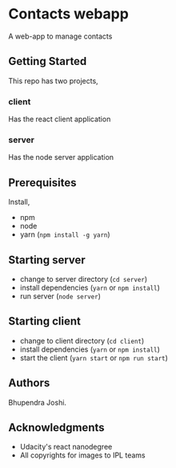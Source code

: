 # Contacts webapp

A web-app to manage contacts

## Getting Started

This repo has two projects,
### client
Has the react client application

### server
Has the node server application

## Prerequisites

Install,
 - npm
 - node
 - yarn (`npm install -g yarn`)

 ## Starting server
 
 - change to server directory (`cd server`)
 - install dependencies (`yarn` or `npm install`)
 - run server (`node server`)

 ## Starting client

 - change to client directory (`cd client`)
 - install dependencies (`yarn` or `npm install`)
 - start the client (`yarn start` or `npm run start`)

## Authors

Bhupendra Joshi.

## Acknowledgments
 - Udacity's react nanodegree
 - All copyrights for images to IPL teams
